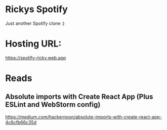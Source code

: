 # Rickys Spotify

Just another Spotify clone :)

# Hosting URL:

https://spotify-ricky.web.app

# Reads

## Absolute imports with Create React App (Plus ESLint and WebStorm config)

https://medium.com/hackernoon/absolute-imports-with-create-react-app-4c6cfb66c35d
